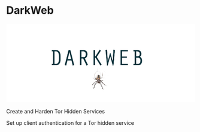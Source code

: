 # DarkWeb
<center><img src="https://raw.githubusercontent.com/darkseid-security/darkweb/main/img/darkweb.jpg"></center>

<p>Create and Harden Tor Hidden Services</p>
<p>Set up client authentication for a Tor hidden service</p>
